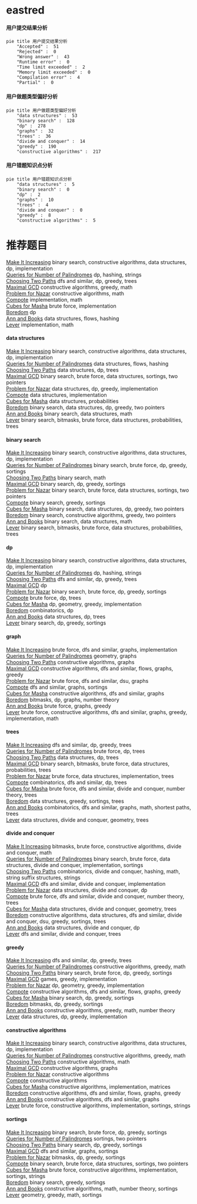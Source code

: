 # eastred
<!-- tabs:start -->
#### **用户提交结果分析**

```mermaid
pie title 用户提交结果分析
    "Accepted" :  51
    "Rejected" :  0
    "Wrong answer" :  43
    "Runtime error" :  0
    "Time limit exceeded" :  2
    "Memory limit exceeded" :  0
    "Compilation error" :  4
    "Partial" :  0
```
#### **用户做题类型偏好分析**

```mermaid
pie title 用户做题类型偏好分析
    "data structures" :  53
    "binary search" :  128
    "dp" :  278
    "graphs" :  32
    "trees" :  36
    "divide and conquer" :  14
    "greedy" :  190
    "constructive algorithms" :  217
```
#### **用户错题知识点分析**

```mermaid
pie title 用户错题知识点分析
    "data structures" :  5
    "binary search" :  0
    "dp" :  2
    "graphs" :  10
    "trees" :  4
    "divide and conquer" :  0
    "greedy" :  8
    "constructive algorithms" :  5
```
<!-- tabs:end -->
# 推荐题目
[Make It Increasing](http://codeforces.com/problemset/problem/1437/E)		binary search,
                        constructive algorithms,
                        data structures,
                        dp,
                        implementation		  
[Queries for Number of Palindromes](http://codeforces.com/problemset/problem/245/H)		dp,
                        hashing,
                        strings		  
[Choosing Two Paths](http://codeforces.com/problemset/problem/1073/F)		dfs and similar,
                        dp,
                        greedy,
                        trees		  
[Maximal GCD](http://codeforces.com/problemset/problem/803/C)		constructive algorithms,
                        greedy,
                        math		  
[Problem for Nazar](http://codeforces.com/problemset/problem/1151/C)		constructive algorithms,
                        math		  
[Compote](http://codeforces.com/problemset/problem/746/A)		implementation,
                        math		  
[Cubes for Masha](http://codeforces.com/problemset/problem/887/B)		brute force,
                        implementation		  
[Boredom](http://codeforces.com/problemset/problem/455/A)		dp		  
[Ann and Books](http://codeforces.com/problemset/problem/877/F)		data structures,
                        flows,
                        hashing		  
[Lever](http://codeforces.com/problemset/problem/376/A)		implementation,
                        math		  
<!-- tabs:start -->
#### **data structures**
[Make It Increasing](http://codeforces.com/problemset/problem/1437/E)		binary search,
                        constructive algorithms,
                        data structures,
                        dp,
                        implementation		  
[Queries for Number of Palindromes](http://codeforces.com/problemset/problem/877/F)		data structures,
                        flows,
                        hashing		  
[Choosing Two Paths](https://codeforces.com/contest/1084/problem/D)		data structures,
                        dp,
                        trees		  
[Maximal GCD](http://codeforces.com/problemset/problem/1379/D)		binary search,
                        brute force,
                        data structures,
                        sortings,
                        two pointers		  
[Problem for Nazar](http://codeforces.com/problemset/problem/1278/C)		data structures,
                        dp,
                        greedy,
                        implementation		  
[Compote](http://codeforces.com/problemset/problem/1418/D)		data structures,
                        implementation		  
[Cubes for Masha](http://codeforces.com/problemset/problem/896/C)		data structures,
                        probabilities		  
[Boredom](http://codeforces.com/problemset/problem/1492/C)		binary search,
                        data structures,
                        dp,
                        greedy,
                        two pointers		  
[Ann and Books](http://codeforces.com/problemset/problem/1490/G)		binary search,
                        data structures,
                        math		  
[Lever](http://codeforces.com/problemset/problem/1479/D)		binary search,
                        bitmasks,
                        brute force,
                        data structures,
                        probabilities,
                        trees		  
#### **binary search**
[Make It Increasing](http://codeforces.com/problemset/problem/1437/E)		binary search,
                        constructive algorithms,
                        data structures,
                        dp,
                        implementation		  
[Queries for Number of Palindromes](http://codeforces.com/problemset/problem/830/A)		binary search,
                        brute force,
                        dp,
                        greedy,
                        sortings		  
[Choosing Two Paths](http://codeforces.com/problemset/problem/483/B)		binary search,
                        math		  
[Maximal GCD](http://codeforces.com/problemset/problem/958/E2)		binary search,
                        dp,
                        greedy,
                        sortings		  
[Problem for Nazar](http://codeforces.com/problemset/problem/1379/D)		binary search,
                        brute force,
                        data structures,
                        sortings,
                        two pointers		  
[Compote](http://codeforces.com/problemset/problem/1443/C)		binary search,
                        greedy,
                        sortings		  
[Cubes for Masha](http://codeforces.com/problemset/problem/1492/C)		binary search,
                        data structures,
                        dp,
                        greedy,
                        two pointers		  
[Boredom](http://codeforces.com/problemset/problem/1463/D)		binary search,
                        constructive algorithms,
                        greedy,
                        two pointers		  
[Ann and Books](http://codeforces.com/problemset/problem/1490/G)		binary search,
                        data structures,
                        math		  
[Lever](http://codeforces.com/problemset/problem/1479/D)		binary search,
                        bitmasks,
                        brute force,
                        data structures,
                        probabilities,
                        trees		  
#### **dp**
[Make It Increasing](http://codeforces.com/problemset/problem/1437/E)		binary search,
                        constructive algorithms,
                        data structures,
                        dp,
                        implementation		  
[Queries for Number of Palindromes](http://codeforces.com/problemset/problem/245/H)		dp,
                        hashing,
                        strings		  
[Choosing Two Paths](http://codeforces.com/problemset/problem/1073/F)		dfs and similar,
                        dp,
                        greedy,
                        trees		  
[Maximal GCD](http://codeforces.com/problemset/problem/455/A)		dp		  
[Problem for Nazar](http://codeforces.com/problemset/problem/830/A)		binary search,
                        brute force,
                        dp,
                        greedy,
                        sortings		  
[Compote](https://codeforces.com/contest/816/problem/E)		brute force,
                        dp,
                        trees		  
[Cubes for Masha](http://codeforces.com/problemset/problem/671/A)		dp,
                        geometry,
                        greedy,
                        implementation		  
[Boredom](http://codeforces.com/problemset/problem/128/C)		combinatorics,
                        dp		  
[Ann and Books](https://codeforces.com/contest/1084/problem/D)		data structures,
                        dp,
                        trees		  
[Lever](http://codeforces.com/problemset/problem/958/E2)		binary search,
                        dp,
                        greedy,
                        sortings		  
#### **graph**
[Make It Increasing](http://codeforces.com/problemset/problem/475/B)		brute force,
                        dfs and similar,
                        graphs,
                        implementation		  
[Queries for Number of Palindromes](https://codeforces.com/contest/934/problem/E)		geometry,
                        graphs		  
[Choosing Two Paths](http://codeforces.com/problemset/problem/1089/M)		constructive algorithms,
                        graphs		  
[Maximal GCD](http://codeforces.com/problemset/problem/723/E)		constructive algorithms,
                        dfs and similar,
                        flows,
                        graphs,
                        greedy		  
[Problem for Nazar](https://codeforces.com/contest/218/problem/C)		brute force,
                        dfs and similar,
                        dsu,
                        graphs		  
[Compote](http://codeforces.com/problemset/problem/510/C)		dfs and similar,
                        graphs,
                        sortings		  
[Cubes for Masha](http://codeforces.com/problemset/problem/858/F)		constructive algorithms,
                        dfs and similar,
                        graphs		  
[Boredom](http://codeforces.com/problemset/problem/1497/D)		bitmasks,
                        dp,
                        graphs,
                        number theory		  
[Ann and Books](http://codeforces.com/problemset/problem/1327/B)		brute force,
                        graphs,
                        greedy		  
[Lever](http://codeforces.com/problemset/problem/1487/C)		brute force,
                        constructive algorithms,
                        dfs and similar,
                        graphs,
                        greedy,
                        implementation,
                        math		  
#### **trees**
[Make It Increasing](http://codeforces.com/problemset/problem/1073/F)		dfs and similar,
                        dp,
                        greedy,
                        trees		  
[Queries for Number of Palindromes](https://codeforces.com/contest/816/problem/E)		brute force,
                        dp,
                        trees		  
[Choosing Two Paths](https://codeforces.com/contest/1084/problem/D)		data structures,
                        dp,
                        trees		  
[Maximal GCD](http://codeforces.com/problemset/problem/1479/D)		binary search,
                        bitmasks,
                        brute force,
                        data structures,
                        probabilities,
                        trees		  
[Problem for Nazar](http://codeforces.com/problemset/problem/1511/C)		brute force,
                        data structures,
                        implementation,
                        trees		  
[Compote](http://codeforces.com/problemset/problem/1499/F)		combinatorics,
                        dfs and similar,
                        dp,
                        trees		  
[Cubes for Masha](http://codeforces.com/problemset/problem/1491/E)		brute force,
                        dfs and similar,
                        divide and conquer,
                        number theory,
                        trees		  
[Boredom](http://codeforces.com/problemset/problem/1466/D)		data structures,
                        greedy,
                        sortings,
                        trees		  
[Ann and Books](http://codeforces.com/problemset/problem/1495/D)		combinatorics,
                        dfs and similar,
                        graphs,
                        math,
                        shortest paths,
                        trees		  
[Lever](http://codeforces.com/problemset/problem/1303/G)		data structures,
                        divide and conquer,
                        geometry,
                        trees		  
#### **divide and conquer**
[Make It Increasing](http://codeforces.com/problemset/problem/1338/C)		bitmasks,
                        brute force,
                        constructive algorithms,
                        divide and conquer,
                        math		  
[Queries for Number of Palindromes](http://codeforces.com/problemset/problem/1461/D)		binary search,
                        brute force,
                        data structures,
                        divide and conquer,
                        implementation,
                        sortings		  
[Choosing Two Paths](http://codeforces.com/problemset/problem/1466/G)		combinatorics,
                        divide and conquer,
                        hashing,
                        math,
                        string suffix structures,
                        strings		  
[Maximal GCD](http://codeforces.com/problemset/problem/1490/D)		dfs and similar,
                        divide and conquer,
                        implementation		  
[Problem for Nazar](https://codeforces.com/contest/1483/problem/C)		data structures,
                        divide and conquer,
                        dp		  
[Compote](http://codeforces.com/problemset/problem/1491/E)		brute force,
                        dfs and similar,
                        divide and conquer,
                        number theory,
                        trees		  
[Cubes for Masha](http://codeforces.com/problemset/problem/1303/G)		data structures,
                        divide and conquer,
                        geometry,
                        trees		  
[Boredom](http://codeforces.com/problemset/problem/1494/D)		constructive algorithms,
                        data structures,
                        dfs and similar,
                        divide and conquer,
                        dsu,
                        greedy,
                        sortings,
                        trees		  
[Ann and Books](http://codeforces.com/problemset/problem/1482/E)		data structures,
                        divide and conquer,
                        dp		  
[Lever](http://codeforces.com/problemset/problem/566/C)		dfs and similar,
                        divide and conquer,
                        trees		  
#### **greedy**
[Make It Increasing](http://codeforces.com/problemset/problem/1073/F)		dfs and similar,
                        dp,
                        greedy,
                        trees		  
[Queries for Number of Palindromes](http://codeforces.com/problemset/problem/803/C)		constructive algorithms,
                        greedy,
                        math		  
[Choosing Two Paths](http://codeforces.com/problemset/problem/830/A)		binary search,
                        brute force,
                        dp,
                        greedy,
                        sortings		  
[Maximal GCD](http://codeforces.com/problemset/problem/914/B)		games,
                        greedy,
                        implementation		  
[Problem for Nazar](http://codeforces.com/problemset/problem/671/A)		dp,
                        geometry,
                        greedy,
                        implementation		  
[Compote](http://codeforces.com/problemset/problem/723/E)		constructive algorithms,
                        dfs and similar,
                        flows,
                        graphs,
                        greedy		  
[Cubes for Masha](http://codeforces.com/problemset/problem/958/E2)		binary search,
                        dp,
                        greedy,
                        sortings		  
[Boredom](https://codeforces.com/contest/418/problem/B)		bitmasks,
                        dp,
                        greedy,
                        sortings		  
[Ann and Books](http://codeforces.com/problemset/problem/1178/D)		constructive algorithms,
                        greedy,
                        math,
                        number theory		  
[Lever](http://codeforces.com/problemset/problem/1278/C)		data structures,
                        dp,
                        greedy,
                        implementation		  
#### **constructive algorithms**
[Make It Increasing](http://codeforces.com/problemset/problem/1437/E)		binary search,
                        constructive algorithms,
                        data structures,
                        dp,
                        implementation		  
[Queries for Number of Palindromes](http://codeforces.com/problemset/problem/803/C)		constructive algorithms,
                        greedy,
                        math		  
[Choosing Two Paths](http://codeforces.com/problemset/problem/1151/C)		constructive algorithms,
                        math		  
[Maximal GCD](http://codeforces.com/problemset/problem/1089/M)		constructive algorithms,
                        graphs		  
[Problem for Nazar](https://codeforces.com/contest/1130/problem/E)		constructive algorithms		  
[Compote](http://codeforces.com/problemset/problem/1090/D)		constructive algorithms		  
[Cubes for Masha](http://codeforces.com/problemset/problem/1025/E)		constructive algorithms,
                        implementation,
                        matrices		  
[Boredom](http://codeforces.com/problemset/problem/723/E)		constructive algorithms,
                        dfs and similar,
                        flows,
                        graphs,
                        greedy		  
[Ann and Books](http://codeforces.com/problemset/problem/858/F)		constructive algorithms,
                        dfs and similar,
                        graphs		  
[Lever](http://codeforces.com/problemset/problem/1316/B)		brute force,
                        constructive algorithms,
                        implementation,
                        sortings,
                        strings		  
#### **sortings**
[Make It Increasing](http://codeforces.com/problemset/problem/830/A)		binary search,
                        brute force,
                        dp,
                        greedy,
                        sortings		  
[Queries for Number of Palindromes](http://codeforces.com/problemset/problem/1198/A)		sortings,
                        two pointers		  
[Choosing Two Paths](http://codeforces.com/problemset/problem/958/E2)		binary search,
                        dp,
                        greedy,
                        sortings		  
[Maximal GCD](http://codeforces.com/problemset/problem/510/C)		dfs and similar,
                        graphs,
                        sortings		  
[Problem for Nazar](https://codeforces.com/contest/418/problem/B)		bitmasks,
                        dp,
                        greedy,
                        sortings		  
[Compote](http://codeforces.com/problemset/problem/1379/D)		binary search,
                        brute force,
                        data structures,
                        sortings,
                        two pointers		  
[Cubes for Masha](http://codeforces.com/problemset/problem/1316/B)		brute force,
                        constructive algorithms,
                        implementation,
                        sortings,
                        strings		  
[Boredom](http://codeforces.com/problemset/problem/1443/C)		binary search,
                        greedy,
                        sortings		  
[Ann and Books](http://codeforces.com/problemset/problem/1401/C)		constructive algorithms,
                        math,
                        number theory,
                        sortings		  
[Lever](https://codeforces.com/contest/1496/problem/C)		geometry,
                        greedy,
                        math,
                        sortings		  
<!-- tabs:end -->

